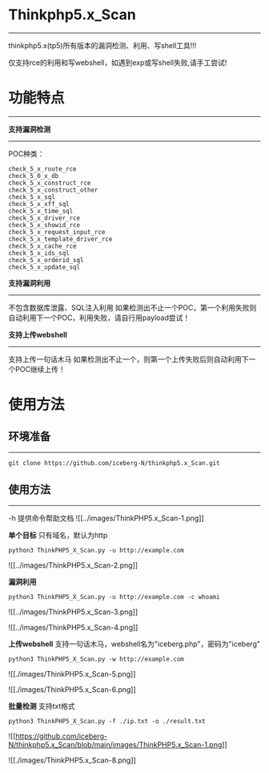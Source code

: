 # Thinkphp5.x_Scan
----
thinkphp5.x(tp5)所有版本的漏洞检测、利用、写shell工具!!!

仅支持rce的利用和写webshell，如遇到exp或写shell失败,请手工尝试!


# 功能特点
***
**支持漏洞检测**
***
POC种类：
```
check_5_x_route_rce
check_5_0_x_db
check_5_x_construct_rce 
check_5_x_construct_other
check_5_x_sql
check_5_x_xff_sql 
check_5_x_time_sql  
check_5_x_driver_rce  
check_5_x_showid_rce
check_5_x_request_input_rce 
check_5_x_template_driver_rce  
check_5_x_cache_rce  
check_5_x_ids_sql
check_5_x_orderid_sql  
check_5_x_update_sql
```

**支持漏洞利用**
***
不包含数据库泄露、SQL注入利用
如果检测出不止一个POC，第一个利用失败则自动利用下一个POC，利用失败，请自行用payload尝试！

**支持上传webshell**
***
支持上传一句话木马
如果检测出不止一个，则第一个上传失败后则自动利用下一个POC继续上传！

# 使用方法

## 环境准备
***
```
git clone https://github.com/iceberg-N/thinkphp5.x_Scan.git
```

## 使用方法
***
-h 提供命令帮助文档
![[../images/ThinkPHP5.x_Scan-1.png]]

**单个目标**
只有域名，默认为http
```
python3 ThinkPHP5_X_Scan.py -u http://example.com
```

![[../images/ThinkPHP5.x_Scan-2.png]]

**漏洞利用**

```
python3 ThinkPHP5_X_Scan.py -u http://example.com -c whoami
```

![[../images/ThinkPHP5.x_Scan-3.png]]

![[../images/ThinkPHP5.x_Scan-4.png]]

**上传webshell**
支持一句话木马，webshell名为"iceberg.php"，密码为"iceberg"
```
python3 ThinkPHP5_X_Scan.py -w http://example.com
```

![[./images/ThinkPHP5.x_Scan-5.png]]

![[./images/ThinkPHP5.x_Scan-6.png]]

**批量检测**
支持txt格式
```
python3 ThinkPHP5_X_Scan.py -f ./ip.txt -o ./result.txt
```

![[https://github.com/iceberg-N/thinkphp5.x_Scan/blob/main/images/ThinkPHP5.x_Scan-1.png]]

![[./images/ThinkPHP5.x_Scan-8.png]]
